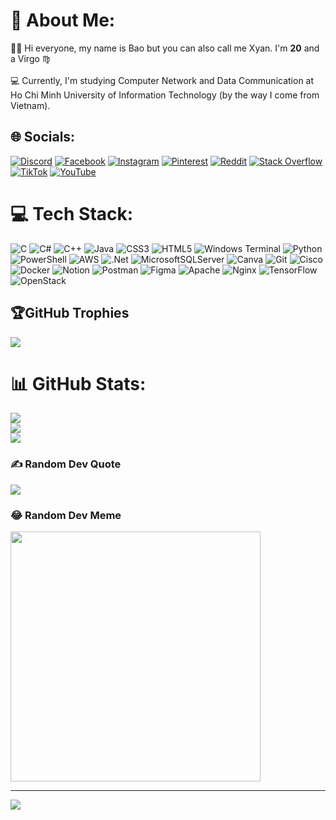 # 💫 About Me:
🧑‍🦰 Hi everyone, my name is Bao but you can also call me Xyan. I'm **20** and a Virgo ♍️<br><br>💻 Currently, I'm studying Computer Network and Data Communication at Ho Chi Minh University of Information Technology (by the way I come from Vietnam).

## 🌐 Socials:
[![Discord](https://img.shields.io/badge/Discord-%237289DA.svg?logo=discord&logoColor=white)](https://discord.gg/xyan9718) [![Facebook](https://img.shields.io/badge/Facebook-%231877F2.svg?logo=Facebook&logoColor=white)](https://facebook.com/https://www.facebook.com/BaoDHG) [![Instagram](https://img.shields.io/badge/Instagram-%23E4405F.svg?logo=Instagram&logoColor=white)](https://instagram.com/https://www.instagram.com/idontspeakwell_/) [![Pinterest](https://img.shields.io/badge/Pinterest-%23E60023.svg?logo=Pinterest&logoColor=white)](https://pinterest.com/https://www.pinterest.com/Anselm_Val/) [![Reddit](https://img.shields.io/badge/Reddit-%23FF4500.svg?logo=Reddit&logoColor=white)](https://reddit.com/user/https://www.reddit.com/user/ObjectPuzzleheaded70/) [![Stack Overflow](https://img.shields.io/badge/-Stackoverflow-FE7A16?logo=stack-overflow&logoColor=white)](https://stackoverflow.com/users/23121938) [![TikTok](https://img.shields.io/badge/TikTok-%23000000.svg?logo=TikTok&logoColor=white)](https://tiktok.com/@https://www.tiktok.com/@valhala_d) [![YouTube](https://img.shields.io/badge/YouTube-%23FF0000.svg?logo=YouTube&logoColor=white)](https://youtube.com/@https://www.youtube.com/channel/UCm9rVmWggzeZ7Sm0PcfK5DQ) 

# 💻 Tech Stack:
![C](https://img.shields.io/badge/c-%2300599C.svg?style=for-the-badge&logo=c&logoColor=white) ![C#](https://img.shields.io/badge/c%23-%23239120.svg?style=for-the-badge&logo=csharp&logoColor=white) ![C++](https://img.shields.io/badge/c++-%2300599C.svg?style=for-the-badge&logo=c%2B%2B&logoColor=white) ![Java](https://img.shields.io/badge/java-%23ED8B00.svg?style=for-the-badge&logo=java&logoColor=white) ![CSS3](https://img.shields.io/badge/css3-%231572B6.svg?style=for-the-badge&logo=css3&logoColor=white) ![HTML5](https://img.shields.io/badge/html5-%23E34F26.svg?style=for-the-badge&logo=html5&logoColor=white) ![Windows Terminal](https://img.shields.io/badge/Windows%20Terminal-%234D4D4D.svg?style=for-the-badge&logo=windows-terminal&logoColor=white) ![Python](https://img.shields.io/badge/python-3670A0?style=for-the-badge&logo=python&logoColor=ffdd54) ![PowerShell](https://img.shields.io/badge/PowerShell-%235391FE.svg?style=for-the-badge&logo=powershell&logoColor=white) ![AWS](https://img.shields.io/badge/AWS-%23FF9900.svg?style=for-the-badge&logo=amazon-aws&logoColor=white) ![.Net](https://img.shields.io/badge/.NET-5C2D91?style=for-the-badge&logo=.net&logoColor=white) ![MicrosoftSQLServer](https://img.shields.io/badge/Microsoft%20SQL%20Server-CC2927?style=for-the-badge&logo=microsoft%20sql%20server&logoColor=white) ![Canva](https://img.shields.io/badge/Canva-%2300C4CC.svg?style=for-the-badge&logo=Canva&logoColor=white) ![Git](https://img.shields.io/badge/git-%23F05033.svg?style=for-the-badge&logo=git&logoColor=white) ![Cisco](https://img.shields.io/badge/cisco-%23049fd9.svg?style=for-the-badge&logo=cisco&logoColor=black) ![Docker](https://img.shields.io/badge/docker-%230db7ed.svg?style=for-the-badge&logo=docker&logoColor=white) ![Notion](https://img.shields.io/badge/Notion-%23000000.svg?style=for-the-badge&logo=notion&logoColor=white) ![Postman](https://img.shields.io/badge/Postman-FF6C37?style=for-the-badge&logo=postman&logoColor=white) ![Figma](https://img.shields.io/badge/figma-%23F24E1E.svg?style=for-the-badge&logo=figma&logoColor=white) ![Apache](https://img.shields.io/badge/apache-%23D42029.svg?style=for-the-badge&logo=apache&logoColor=white) ![Nginx](https://img.shields.io/badge/nginx-%23009639.svg?style=for-the-badge&logo=nginx&logoColor=white) ![TensorFlow](https://img.shields.io/badge/TensorFlow-%23FF6F00.svg?style=for-the-badge&logo=TensorFlow&logoColor=white) ![OpenStack](https://img.shields.io/badge/Openstack-%23f01742.svg?style=for-the-badge&logo=openstack&logoColor=white)

## 🏆GitHub Trophies
![](https://github-trophies.vercel.app/?username=andreafletcherdinh&theme=radical&no-frame=false&no-bg=false&margin-w=4)

# 📊 GitHub Stats:
![](https://github-readme-stats.vercel.app/api?username=andreafletcherdinh&theme=dark&hide_border=false&include_all_commits=true&count_private=true)<br/>
![](https://github-readme-streak-stats.herokuapp.com/?user=andreafletcherdinh&theme=dark&hide_border=false)<br/>
![](https://github-readme-stats.vercel.app/api/top-langs/?username=andreafletcherdinh&theme=dark&hide_border=false&include_all_commits=true&count_private=true&layout=compact)

### ✍️ Random Dev Quote
![](https://quotes-github-readme.vercel.app/api?type=horizontal&theme=radical)

### 😂 Random Dev Meme
<img src='https://memer-new.vercel.app/' style="height: 400px;"/>

---
[![](https://visitcount.itsvg.in/api?id=andreafletcherdinh&icon=0&color=0)](https://visitcount.itsvg.in)

<!-- Proudly created with GPRM ( https://gprm.itsvg.in ) -->
